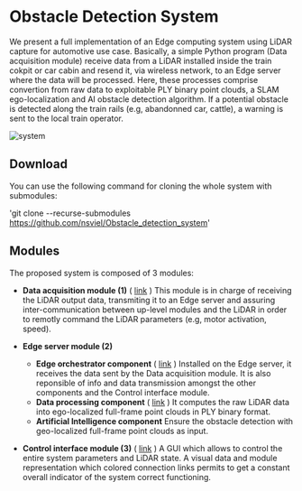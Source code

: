 # Obstacle Detection System
We present a full implementation of an Edge computing system using LiDAR capture for automotive use case. Basically, a simple Python program (Data acquisition module) receive data from a LiDAR installed inside the train cokpit or car cabin and resend it, via wireless network, to an Edge server where the data will be processed. Here, these processes comprise convertion from raw data to exploitable PLY binary point clouds, a SLAM ego-localization and AI obstacle detection algorithm. If a potential obstacle is detected along the train rails (e.g, abandonned car, cattle), a warning is sent to the local train operator.

![system](https://user-images.githubusercontent.com/80487132/224792706-490c0671-9a5d-467d-a583-57ae77e06f9e.png)

## Download

You can use the following command for cloning the whole system with submodules:

'git clone --recurse-submodules https://github.com/nsviel/Obstacle_detection_system'

## Modules

The proposed system is composed of 3 modules:
- **Data acquisition module (1)** ( [link](https://github.com/nsviel/-Obstacle-Data_acquisition_module) ) This module is in charge of receiving the LiDAR output data, transmiting it to an Edge server and assuring inter-communication between up-level modules and the LiDAR in order to remotly command the LiDAR parameters (e.g, motor activation, speed). 

- **Edge server module (2)**
  - **Edge orchestrator component** ( [link](https://github.com/nsviel/-Obstacle-Edge_orchestrator_component) ) Installed on the Edge server, it receives the data sent by the Data acquisition module. It is also reponsible of info and data transmission amongst the other components and the Control interface module.
  - **Data processing component** ( [link](https://github.com/nsviel/-Obstacle-Data_processing_component) ) It computes the raw LiDAR data into ego-localized full-frame point clouds in PLY binary format.
  - **Artificial Intelligence component** Ensure the obstacle detection with geo-localized full-frame point clouds as input.

- **Control interface module (3)** ( [link](https://github.com/nsviel/-Obstacle-Control_interface_module) ) A GUI which allows to control the entire system parameters and LiDAR state. A visual data and module representation which colored connection links permits to get a constant overall indicator of the system correct functioning.



